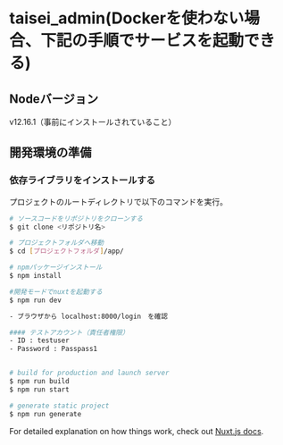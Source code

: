 # taisei_admin(Dockerを使わない場合、下記の手順でサービスを起動できる)

## Nodeバージョン
v12.16.1（事前にインストールされていること）

## 開発環境の準備

### 依存ライブラリをインストールする
プロジェクトのルートディレクトリで以下のコマンドを実行。
```bash
# ソースコードをリポジトリをクローンする
$ git clone <リポジトリ名>

# プロジェクトフォルダへ移動
$ cd [プロジェクトフォルダ]/app/

# npmパッケージインストール
$ npm install

#開発モードでnuxtを起動する
$ npm run dev

- ブラウザから localhost:8000/login　を確認

#### テストアカウント（責任者権限）
- ID : testuser
- Password : Passpass1


# build for production and launch server
$ npm run build
$ npm run start

# generate static project
$ npm run generate
```

For detailed explanation on how things work, check out [Nuxt.js docs](https://nuxtjs.org).
